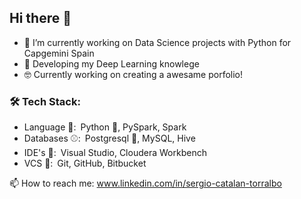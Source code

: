 ## Hi there 👋

- 🔭 I’m currently working on Data Science projects with Python for Capgemini Spain
- 🌱 Developing my Deep Learning knowlege
- 🤓 Currently working on creating a awesame porfolio!

### 🛠  Tech Stack:
- Language 📖:&ensp;Python 🐍, PySpark, Spark
- Databases ⚾:&ensp;Postgresql 🐘, MySQL, Hive
- IDE's 🧰:&ensp;Visual Studio, Cloudera Workbench 
- VCS 🛂:&ensp;Git, GitHub, Bitbucket

📫 How to reach me: www.linkedin.com/in/sergio-catalan-torralbo

